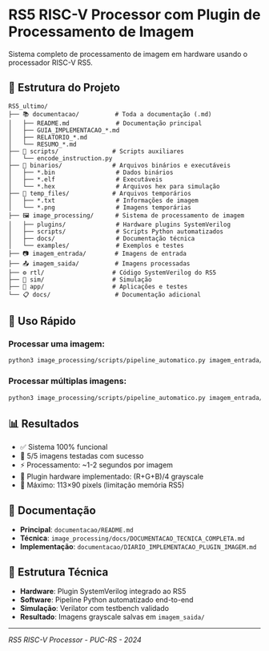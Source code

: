 # RS5 RISC-V Processor com Plugin de Processamento de Imagem

Sistema completo de processamento de imagem em hardware usando o processador RISC-V RS5.

## 📁 Estrutura do Projeto

```
RS5_ultimo/
├── 📚 documentacao/          # Toda a documentação (.md)
│   ├── README.md             # Documentação principal
│   ├── GUIA_IMPLEMENTACAO_*.md
│   ├── RELATORIO_*.md
│   └── RESUMO_*.md
├── 🔧 scripts/               # Scripts auxiliares
│   └── encode_instruction.py
├── 💾 binarios/              # Arquivos binários e executáveis
│   ├── *.bin                 # Dados binários
│   ├── *.elf                 # Executáveis
│   └── *.hex                 # Arquivos hex para simulação
├── 📝 temp_files/            # Arquivos temporários
│   ├── *.txt                 # Informações de imagem
│   └── *.png                 # Imagens temporárias
├── 🖼️ image_processing/      # Sistema de processamento de imagem
│   ├── plugins/              # Hardware plugins SystemVerilog
│   ├── scripts/              # Scripts Python automatizados
│   ├── docs/                 # Documentação técnica
│   └── examples/             # Exemplos e testes
├── 📷 imagem_entrada/        # Imagens de entrada
├── 📤 imagem_saida/          # Imagens processadas
├── ⚙️ rtl/                   # Código SystemVerilog do RS5
├── 🧪 sim/                   # Simulação
├── 📱 app/                   # Aplicações e testes
└── 📋 docs/                  # Documentação adicional
```

## 🚀 Uso Rápido

### Processar uma imagem:
```bash
python3 image_processing/scripts/pipeline_automatico.py imagem_entrada/sua_imagem.jpg
```

### Processar múltiplas imagens:
```bash
python3 image_processing/scripts/pipeline_automatico.py imagem_entrada/*.jpg
```

## 📊 Resultados

- ✅ Sistema 100% funcional
- 🎯 5/5 imagens testadas com sucesso
- ⚡ Processamento: ~1-2 segundos por imagem
- 🧠 Plugin hardware implementado: (R+G+B)/4 grayscale
- 📐 Máximo: 113×90 pixels (limitação memória RS5)

## 📖 Documentação

- **Principal**: `documentacao/README.md`
- **Técnica**: `image_processing/docs/DOCUMENTACAO_TECNICA_COMPLETA.md`
- **Implementação**: `documentacao/DIARIO_IMPLEMENTACAO_PLUGIN_IMAGEM.md`

## 🔧 Estrutura Técnica

- **Hardware**: Plugin SystemVerilog integrado ao RS5
- **Software**: Pipeline Python automatizado end-to-end
- **Simulação**: Verilator com testbench validado
- **Resultado**: Imagens grayscale salvas em `imagem_saida/`

---
*RS5 RISC-V Processor - PUC-RS - 2024*